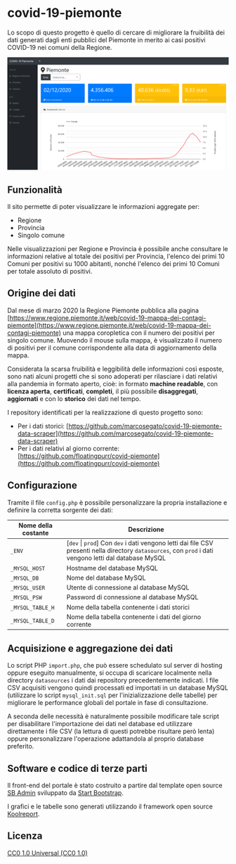 # covid-19-piemonte

Lo scopo di questo progetto è quello di cercare di migliorare la fruibilità dei dati generati dagli enti pubblici del Piemonte in merito ai casi positivi COVID-19 nei comuni della Regione.

![Dashboard](dashboard_1.png)

## Funzionalità

Il sito permette di poter visualizzare le informazioni aggregate per:

- Regione
- Provincia
- Singolo comune

Nelle visualizzazioni per Regione e Provincia è possibile anche consultare le informazioni relative al totale dei positivi per Provincia, l'elenco dei primi 10 Comuni per positivi su 1000 abitanti, nonché l'elenco dei primi 10 Comuni per totale assoluto di positivi.

## Origine dei dati

Dal mese di marzo 2020 la Regione Piemonte pubblica alla pagina [https://www.regione.piemonte.it/web/covid-19-mappa-dei-contagi-piemonte](https://www.regione.piemonte.it/web/covid-19-mappa-dei-contagi-piemonte) una mappa coropletica con il numero dei positivi per singolo comune. Muovendo il mouse sulla mappa, è visualizzato il numero di positivi per il comune corrispondente alla data di aggiornamento della mappa.

Considerata la scarsa fruibilità e leggibilità delle informazioni così esposte, sono nati alcuni progetti che si sono adoperati per rilasciare i dati relativi alla pandemia in formato aperto, cioè: in formato **machine readable**, con **licenza aperta**, **certificati**, **completi**, il più possibile **disaggregati**, **aggiornati** e con lo **storico** dei dati nel tempo.

I repository identificati per la realizzazione di questo progetto sono:

- Per i dati storici: [https://github.com/marcosegato/covid-19-piemonte-data-scraper](https://github.com/marcosegato/covid-19-piemonte-data-scraper)
- Per i dati relativi al giorno corrente: [https://github.com/floatingpurr/covid-piemonte](https://github.com/floatingpurr/covid-piemonte)

## Configurazione

Tramite il file `config.php` è possibile personalizzare la propria installazione e definire la corretta sorgente dei dati:

|Nome della costante|Descrizione|
|------|-------|
|`_ENV`|[`dev` \| `prod`] Con `dev` i dati vengono letti dai file CSV presenti nella directory `datasources`, con `prod` i dati vengono letti dal database MySQL|
|`_MYSQL_HOST`|Hostname del database MySQL|
|`_MYSQL_DB`|Nome del database MySQL|
|`_MYSQL_USER`|Utente di connessione al database MySQL|
|`_MYSQL_PSW`|Password di connessione al database MySQL|
|`_MYSQL_TABLE_H`|Nome della tabella contenente i dati storici|
|`_MYSQL_TABLE_D`|Nome della tabella contenente i dati del giorno corrente|

## Acquisizione e aggregazione dei dati

Lo script PHP `import.php`, che può essere schedulato sul server di hosting oppure eseguito manualmente, si occupa di scaricare localmente nella directory `datasources` i dati dai repository precedentemente indicati. I file CSV acquisiti vengono quindi processati ed importati in un database MySQL (utilizzare lo script `mysql_init.sql` per l'inizializzazione delle tabelle) per migliorare le performance globali del portale in fase di consultazione.

A seconda delle necessità è naturalmente possibile modificare tale script per disabilitare l'importazione dei dati nel database ed utilizzare direttamente i file CSV (la lettura di questi potrebbe risultare però lenta) oppure personalizzare l'operazione adattandola al proprio database preferito.

## Software e codice di terze parti

Il front-end del portale è stato costruito a partire dal template open source [SB Admin](https://github.com/startbootstrap/startbootstrap-sb-admin) sviluppato da [Start Bootstrap](https://startbootstrap.com/).

I grafici e le tabelle sono generati utilizzando il framework open source [Koolreport](https://www.koolreport.com/).

## Licenza

[CC0 1.0 Universal (CC0 1.0)](https://creativecommons.org/publicdomain/zero/1.0/)